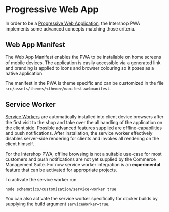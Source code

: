 <!--
kb_concepts
kb_pwa
kb_everyone
kb_sync_latest_only
-->

# Progressive Web App

In order to be a [Progressive Web Application](https://developer.mozilla.org/en-US/docs/Web/Progressive_web_apps), the Intershop PWA implements some advanced concepts matching those criteria.

## Web App Manifest

The Web App Manifest enables the PWA to be installable on home screens of mobile devices.
The application is easily accessible via a generated link and branding is applied to icons and browser colouring so it poses as a native application.

The manifest in the PWA is theme specific and can be customized in the file `src/assets/themes/<theme>/manifest.webmanifest`.

## Service Worker

[Service Workers](https://angular.io/guide/service-worker-intro) are automatically installed into client device browsers after the first visit to the shop and take over the all handling of the application on the client side.
Possible advanced features supplied are offline-capabilities and push notifications.
After installation, the service worker effectively disables server-side rendering for clients and invokes all rendering on the client himself.

For the Intershop PWA, offline browsing is not a suitable use-case for most customers and push notifications are not yet supplied by the Commerce Management Suite.
For now service worker integration is an **experimental** feature that can be activated for appropriate projects.

To activate the service worker run

```bash
node schematics/customization/service-worker true
```

You can also activate the service worker specifically for docker builds by supplying the build argument `serviceWorker=true`.
